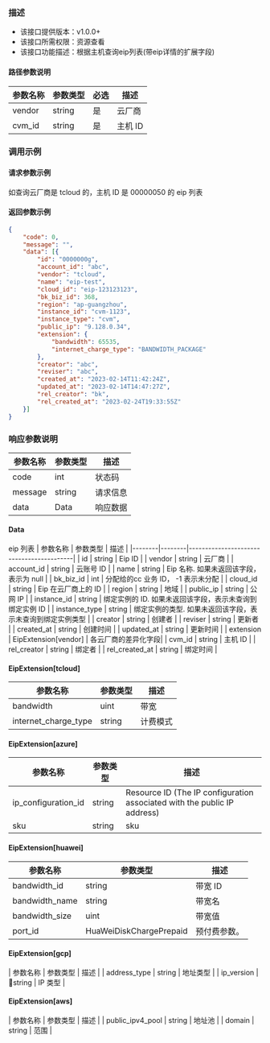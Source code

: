 ### 描述

- 该接口提供版本：v1.0.0+
- 该接口所需权限：资源查看
- 该接口功能描述：根据主机查询eip列表(带eip详情的扩展字段)

#### 路径参数说明
| 参数名称          | 参数类型                           | 必选 | 描述                                                         |
| ----------------- | ---------------------------------- | ---- | ------------------------------------------------------------ |
| vendor | string | 是 | 云厂商 |
| cvm_id | string | 是 | 主机 ID|

### 调用示例
#### 请求参数示例
如查询云厂商是 tcloud 的，主机 ID 是 00000050 的 eip 列表
#### 返回参数示例
```json
{
    "code": 0,
    "message": "",
    "data": [{
        "id": "0000000g",
        "account_id": "abc",
        "vendor": "tcloud",
        "name": "eip-test",
        "cloud_id": "eip-123123123",
        "bk_biz_id": 368,
        "region": "ap-guangzhou",
        "instance_id": "cvm-1123",
        "instance_type": "cvm",
        "public_ip": "9.128.0.34",
        "extension": {
            "bandwidth": 65535,
            "internet_charge_type": "BANDWIDTH_PACKAGE"
        },
        "creator": "abc",
        "reviser": "abc",
        "created_at": "2023-02-14T11:42:24Z",
        "updated_at": "2023-02-14T14:47:27Z",
        "rel_creator": "bk",
        "rel_created_at": "2023-02-24T19:33:55Z"
    }]
}
```
### 响应参数说明

| 参数名称    | 参数类型   | 描述   |
|---------|--------|------|
| code    | int  | 状态码  |
| message | string | 请求信息 |
| data    | Data | 响应数据 |
#### Data
eip 列表
| 参数名称   | 参数类型   | 描述                                       |
|--------|--------|------------------------------------------|
| id | string | Eip ID |
| vendor | string | 云厂商 |
| account_id | string | 云账号 ID |
| name | string | Eip 名称. 如果未返回该字段，表示为 null |
| bk_biz_id | int | 分配给的cc 业务 ID， -1 表示未分配 |
| cloud_id | string | Eip 在云厂商上的 ID |
| region | string | 地域 |
| public_ip | string | 公网 IP |
| instance_id | string | 绑定实例的 ID. 如果未返回该字段，表示未查询到绑定实例 ID |
| instance_type | string | 绑定实例的类型. 如果未返回该字段，表示未查询到绑定实例类型 |
| creator | string | 创建者 |
| reviser | string | 更新者 |
| created_at | string | 创建时间 |
| updated_at | string | 更新时间 |
| extension | EipExtension[vendor] | 各云厂商的差异化字段|
| cvm_id | string | 主机 ID |
| rel_creator | string | 绑定者 |
| rel_created_at | string | 绑定时间 |

#### EipExtension[tcloud]

| 参数名称                           | 参数类型 |描述                                                         |
|--------------------------------| -------- |  ------------------------------------------------------------ |
| bandwidth | uint | 带宽 |
| internet_charge_type | string | 计费模式 |

#### EipExtension[azure]

| 参数名称                           | 参数类型 | 描述                                                         |
|--------------------------------| -------- | ------------------------------------------------------------ |
| ip_configuration_id | string |  Resource ID (The IP configuration associated with the public IP address) |
| sku | string | sku |

#### EipExtension[huawei]
| 参数名称                           | 参数类型 | 描述                                                         |
|--------------------------------| -------- | ------------------------------------------------------------ |
| bandwidth_id | string | 带宽 ID |
| bandwidth_name | string | 带宽名 |
| bandwidth_size | uint | 带宽值 |
| port_id | HuaWeiDiskChargePrepaid |预付费参数。|

#### EipExtension[gcp]
| 参数名称 | 参数类型 | 描述 |
| address_type | string | 地址类型 |
| ip_version | string | IP 类型 |

#### EipExtension[aws]
| 参数名称 | 参数类型 | 描述 |
| public_ipv4_pool | string | 地址池 |
| domain | string | 范围 |